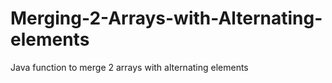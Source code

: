 # Merging-2-Arrays-with-Alternating-elements
Java function to merge 2 arrays with alternating elements
